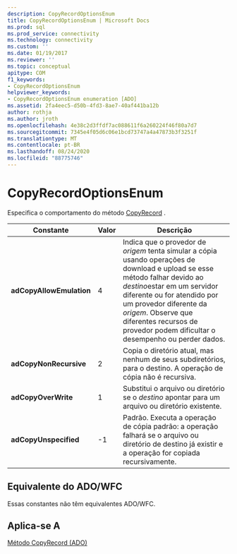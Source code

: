 ```yaml
---
description: CopyRecordOptionsEnum
title: CopyRecordOptionsEnum | Microsoft Docs
ms.prod: sql
ms.prod_service: connectivity
ms.technology: connectivity
ms.custom: ''
ms.date: 01/19/2017
ms.reviewer: ''
ms.topic: conceptual
apitype: COM
f1_keywords:
- CopyRecordOptionsEnum
helpviewer_keywords:
- CopyRecordOptionsEnum enumeration [ADO]
ms.assetid: 2fa4eec5-d50b-4fd3-8ae7-40af441ba12b
author: rothja
ms.author: jroth
ms.openlocfilehash: 4e38c2d3ffdf7ac088611f6a260224f46f80a7d7
ms.sourcegitcommit: 7345e4f05d6c06e1bcd73747a4a47873b3f3251f
ms.translationtype: MT
ms.contentlocale: pt-BR
ms.lasthandoff: 08/24/2020
ms.locfileid: "88775746"
---
```

# <a name="copyrecordoptionsenum"></a>CopyRecordOptionsEnum
Especifica o comportamento do método [CopyRecord](./copyrecord-method-ado.md) .  
  
|Constante|Valor|Descrição|  
|--------------|-----------|-----------------|  
|**adCopyAllowEmulation**|4|Indica que o provedor de *origem* tenta simular a cópia usando operações de download e upload se esse método falhar devido ao *destino*estar em um servidor diferente ou for atendido por um provedor diferente da *origem*. Observe que diferentes recursos de provedor podem dificultar o desempenho ou perder dados.|  
|**adCopyNonRecursive**|2|Copia o diretório atual, mas nenhum de seus subdiretórios, para o destino. A operação de cópia não é recursiva.|  
|**adCopyOverWrite**|1|Substitui o arquivo ou diretório se o *destino* apontar para um arquivo ou diretório existente.|  
|**adCopyUnspecified**|-1|Padrão. Executa a operação de cópia padrão: a operação falhará se o arquivo ou diretório de destino já existir e a operação for copiada recursivamente.|  
  
## <a name="adowfc-equivalent"></a>Equivalente do ADO/WFC  
 Essas constantes não têm equivalentes ADO/WFC.  
  
## <a name="applies-to"></a>Aplica-se A  
 [Método CopyRecord (ADO)](./copyrecord-method-ado.md)
